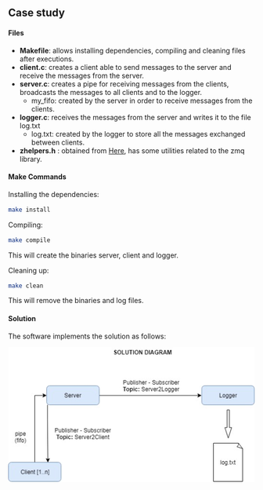 ## Case study

#### Files

* **Makefile**: allows installing dependencies, compiling and cleaning files after executions.
* **client.c**: creates a client able to send messages to the server and receive the messages from the server.
* **server.c**: creates a pipe for receiving messages from the clients, broadcasts the messages to all clients and to the logger.
  * my_fifo: created by the server in order to receive messages from the clients.
* **logger.c**: receives the messages from the server and writes it to the file log.txt
  * log.txt: created by the logger to store all the messages exchanged between clients.
 * **zhelpers.h** : obtained from [Here](https://github.com/booksbyus/zguide/blob/master/examples/C/zhelpers.h), has some utilities related to the zmq library.

#### Make Commands
Installing the dependencies:
```bash
make install
```
Compiling:
```bash
make compile
```

This will create the binaries server, client and logger.

Cleaning up:
```bash
make clean
```
This will remove the binaries and log files.

#### Solution

The software implements the solution as follows:

![Alt text](diagram.jpg?raw=true "Solution")
